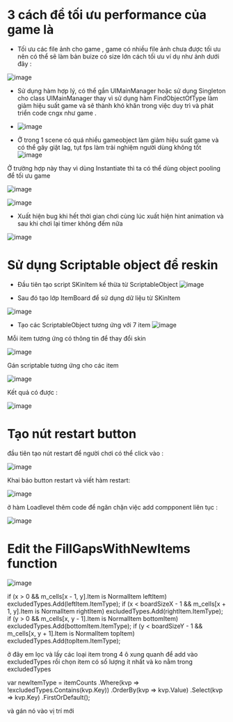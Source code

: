 # 3 cách để tối ưu performance của game là 
- Tối ưu các file ảnh cho game , game có nhiều file ảnh chưa được tối ưu nên có thể sẽ làm bản buize có size lớn
  cách tối ưu ví dụ như ảnh dưới đây : 
  
![image](https://github.com/user-attachments/assets/e7f307b7-e89f-41a3-83c1-577e53cd4da1)

- Sử dụng hàm hợp lý, có thể gắn UIMainManager hoặc sử dụng Singleton cho class UIMainManager thay vì sử dụng hàm FindObjectOfType làm giảm hiệu suất game và sẽ thành khó khăn trong việc duy trì và phát triển code cngx như game .

- ![image](https://github.com/user-attachments/assets/c6ba37ed-8c99-4611-93bf-8616f10794eb)
  
- Ở trong 1 scene có quá nhiều gameobject làm giảm hiệu suất game và có thể gây giật lag, tụt fps làm trải nghiệm người dùng không tốt 
![image](https://github.com/user-attachments/assets/33495b9c-31c3-4a51-9a2f-6cdbc4138234)

Ở trường hợp này thay vì dùng Instantiate thì ta có thể dùng object pooling để tối ưu game 

![image](https://github.com/user-attachments/assets/b0f7b3c6-b121-4227-a102-6df7f09f8ec1)

![image](https://github.com/user-attachments/assets/2c05a566-f278-4e33-9ab2-895ecb3394bc)


- Xuất hiện bug khi hết thời gian chơi cùng lúc xuất hiện hint animation và sau khi chơi lại timer không đếm nữa

![image](https://github.com/user-attachments/assets/60b1a266-a0ba-4085-a02b-4d304efb96e1)




# Sử dụng Scriptable object để reskin 

- Đầu tiên tạo script SKinItem kế thừa từ ScriptableObject
![image](https://github.com/user-attachments/assets/c032d404-5bb7-48ff-b027-8704d62e364b)

- Sau đó tạo lớp ItemBoard để sử dụng dữ liệu từ SKinItem

![image](https://github.com/user-attachments/assets/07cc1627-ad01-4192-a10e-e3feeb6660c9)

- Tạo các ScriptableObject tương ứng với 7 item 
![image](https://github.com/user-attachments/assets/e3649012-9613-46f9-9937-4c4dfb9047ab)

Mỗi item tương ứng có thông tin để thay đổi skin 

![image](https://github.com/user-attachments/assets/ecebfc0a-2350-4c73-b890-aa521bc4e1eb)

Gán scriptable tương ứng cho các item 

![image](https://github.com/user-attachments/assets/34399487-6da2-487d-8598-749732a8ac1d)


Kết quả có được : 

![image](https://github.com/user-attachments/assets/f2fb25a8-7d9e-444f-9399-18360a491512)


# Tạo nút restart button 

đầu tiên tạo nút restart để người chơi có thể click vào :

![image](https://github.com/user-attachments/assets/8e352522-a4ba-4ae0-9942-1ad362544e58)

Khai báo button restart và  viết hàm restart:

 ![image](https://github.com/user-attachments/assets/1bcff03d-896b-4a73-b8d9-97375b1b027e)

 ở hàm Loadlevel thêm code để ngăn chặn việc add compponent liên tục :

![image](https://github.com/user-attachments/assets/94759675-b7de-4412-a0ad-cb34dc705d18)


# Edit the FillGapsWithNewItems function

![image](https://github.com/user-attachments/assets/88fac1a9-9036-47fe-a32f-73d7a92fd08a)

  if (x > 0 && m_cells[x - 1, y].Item is NormalItem leftItem) excludedTypes.Add(leftItem.ItemType);
  if (x < boardSizeX - 1 && m_cells[x + 1, y].Item is NormalItem rightItem) excludedTypes.Add(rightItem.ItemType);
  if (y > 0 && m_cells[x, y - 1].Item is NormalItem bottomItem) excludedTypes.Add(bottomItem.ItemType);
  if (y < boardSizeY - 1 && m_cells[x, y + 1].Item is NormalItem topItem) excludedTypes.Add(topItem.ItemType);

ở đây em lọc và lấy các loại item trong 4 ô xung quanh để add vào excludedTypes rồi chọn item có số lượng ít nhất và ko nằm trong excludedTypes

var newItemType = itemCounts
                .Where(kvp => !excludedTypes.Contains(kvp.Key))
                .OrderBy(kvp => kvp.Value)
                .Select(kvp => kvp.Key)
                .FirstOrDefault();

và gán nó vào vị trí mới 


